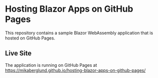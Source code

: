 Hosting Blazor Apps on GitHub Pages
===================================

This repository contains a sample Blazor WebAssembly application that is hosted on GitHub Pages.


Live Site
---------

The application is running on GitHub Pages at
https://mikaberglund.github.io/hosting-blazor-apps-on-github-pages/
